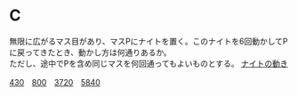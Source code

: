 # C
無限に広がるマス目があり、マスPにナイトを置く。このナイトを6回動かしてPに戻ってきたとき、動かし方は何通りあるか。<br>
ただし、途中でPを含め同じマスを何回通ってもよいものとする。
[ナイトの動き](https://stabucky.com/wp/wp-content/uploads/2013/12/knight.png)

[430](360.md)　[800](360.md)　[3720](360.md)　[5840](403.md)